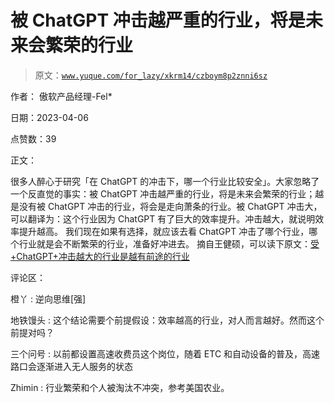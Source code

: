 # 被 ChatGPT 冲击越严重的行业，将是未来会繁荣的行业

> 原文：[`www.yuque.com/for_lazy/xkrm14/czboym8p2znni6sz`](https://www.yuque.com/for_lazy/xkrm14/czboym8p2znni6sz)

作者： 傲软产品经理-Fel*

日期：2023-04-06

点赞数：39

正文：

很多人醉心于研究「在 ChatGPT 的冲击下，哪一个行业比较安全」。大家忽略了一个反直觉的事实：被 ChatGPT 冲击越严重的行业，将是未来会繁荣的行业；越是没有被 ChatGPT 冲击的行业，将会是走向萧条的行业。被 ChatGPT 冲击大，可以翻译为：这个行业因为 ChatGPT 有了巨大的效率提升。冲击越大，就说明效率提升越高。 我们现在如果有选择，就应该去看 ChatGPT 冲击了哪个行业，哪个行业就是会不断繁荣的行业，准备好冲进去。 摘自王健硕，可以读下原文：[受+ChatGPT+冲击越大的行业是越有前途的行业](https://mp.weixin.qq.com/s/PRwCHukrAyvJOjSJdxOdQQ)

评论区：

橙丫 : 逆向思维[强]

地铁馒头 : 这个结论需要个前提假设：效率越高的行业，对人而言越好。然而这个前提对吗？

三个问号 : 以前都设置高速收费员这个岗位，随着 ETC 和自动设备的普及，高速路口会逐渐进入无人服务的状态

Zhimin : 行业繁荣和个人被淘汰不冲突，参考美国农业。



